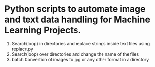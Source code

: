 # Python scripts to automate image and text data handling for Machine Learning Projects.

1. Search(loop) in directories and replace strings inside text files using replace.py
2. Search(loop) over directories and change the name of the files
3. batch Convertion of images to jpg or any other format in a directory


